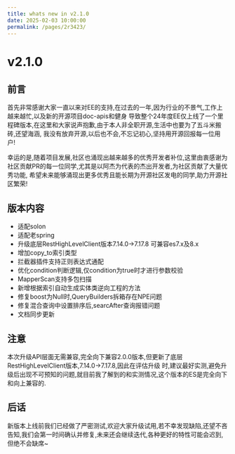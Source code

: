 ```yaml
---
title: whats new in v2.1.0
date: 2025-02-03 10:00:00
permalink: /pages/2r3423/
---
```

# v2.1.0

## 前言
首先非常感谢大家一直以来对EE的支持,在过去的一年,因为行业的不景气,工作上越来越忙,以及新的开源项目doc-apis和健身
导致整个24年度EE仅上线了一个里程碑版本,在这里和大家说声抱歉,由于本人非全职开源,生活中也要为了五斗米搬砖,还望海涵,
我没有放弃开源,以后也不会,不忘记初心,坚持用开源回报每一位用户!

幸运的是,随着项目发展,社区也涌现出越来越多的优秀开发者补位,这里由衷感谢为社区贡献PR的每一位同学,尤其是以阿杰为代表的杰出开发者,为社区贡献了大量优秀功能,
希望未来能够涌现出更多优秀且能长期为开源社区发电的同学,助力开源社区繁荣!

## 版本内容
- 适配solon
- 适配老spring
- 升级底层RestHighLevelClient版本7.14.0->7.17.8 可兼容es7.x及8.x
- 增加copy_to索引类型
- 拦截器插件支持正则表达式通配
- 优化condition判断逻辑,仅condition为true时才进行参数校验
- MapperScan支持多包扫描
- 新增根据索引自动生成实体类逆向工程的方法
- 修复boost为Null时,QueryBuilders拆箱存在NPE问题
- 修复混合查询中设置排序后,searcAfter查询报错问题
- 文档同步更新

## 注意
本次升级API层面无需兼容,完全向下兼容2.0.0版本,但更新了底层RestHighLevelClient版本,7.14.0->7.17.8,因此在评估升级
时,建议最好实测,避免升级后出现不可预知的问题,就目前我了解到的和实测情况,这个版本的ES是完全向下和向上兼容的.

## 后话
新版本上线前我们已经做了严密测试,欢迎大家升级试用,若不幸发现缺陷,还望不吝告知,我们会第一时间确认并修复,未来还会继续迭代,各种更好的特性可能会迟到,但绝不会缺席~


